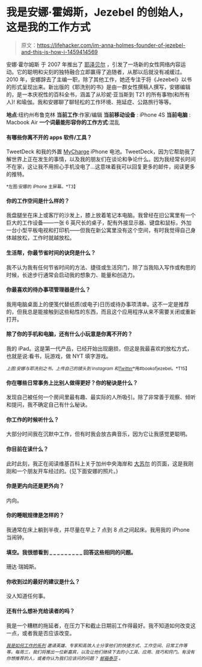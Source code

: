 # 我是安娜·霍姆斯，Jezebel 的创始人，这是我的工作方式

> 原文：<https://lifehacker.com/im-anna-holmes-founder-of-jezebel-and-this-is-how-i-1459414569>

安娜·霍尔姆斯 于 2007 年推出了 [耶泽贝尔](http://jezebel.com/) ，引发了一场新的女性网络内容运动。它的聪明和尖刻的独特融合立即赢得了追随者，从那以后就没有减缓过。2010 年，安娜辞去了主编一职，除了其他工作，她还专注于将《Jezebel》以书的形式呈现出来。新出版的《耶洗别的书》是由一群女性撰稿人撰写，安娜编辑的，是一本庆祝性的百科全书，涵盖了从珍妮·亚当斯到 T21 的所有事物(和所有人)! 和瑜伽。我和安娜聊了聊轻松的工作环境、拖延症、公路旅行等等。



**地点**:纽约州布鲁克林
**当前工作**:作家/编辑
**当前移动设备** : iPhone 4S
**当前电脑** : Macbook Air
**一个词最能形容你的工作方式**:混乱

#### 有哪些你离不开的 apps 软件/工具？

TweetDeck 和我的外置 [MyCharge](http://www.mycharge.com/) iPhone 电池。TweetDeck，因为它帮助我了解世界上正在发生的事情，以及我的朋友们在谈论和争论什么。因为我经常长时间不在家，这让我不用担心手机没电了...这意味着我可以回复更多的邮件，阅读更多的推特。

<small>*左图:安娜的 iPhone 主屏幕。*T3】</small>

#### 你的工作空间是什么样的？

我盘腿坐在床上或客厅的沙发上，膝上放着笔记本电脑。我曾经在旧公寓里有一个巨大的工作设备——一张 6 英尺长的桌子，配有外接显示器、键盘和鼠标，外加一台小型平板电视和打印机——但我在新公寓里没有这个空间，有时我觉得自己身体越放松，工作时就越放松。

#### 生活帮，你最节省时间的诀窍是什么？

我不认为我有任何节省时间的方法、捷径或生活窍门，除了当我陷入写作或构思的时候，长途步行通常会启动我的想象力、能量和创造力。

#### 你最喜欢的待办事项管理器是什么？

我用电脑桌面上的便笺代替纸质(或电子)日历或待办事项清单。这不一定是推荐的，但我总是能接触到这些粘性的东西，而且这个应用程序从来不需要关闭或重新打开。

#### 除了你的手机和电脑，还有什么小玩意是你离不开的？

我的 iPad。这是第一代产品，已经开始出现磨损，但这是我最喜欢的放松方式，也就是说:看书，玩游戏，做 NYT 填字游戏。

<small>*上图:安娜与耶洗别之书。上传自己的镜头到 Instagram 和*</small>[<small>*Twitter*</small>](http://twitter.com/bookofjezebel)<small>*用#bookofjezebel。*T15】</small>

#### 你在哪些日常事务上比别人做得更好？你的秘诀是什么？

发现自己被任何一个房间里最有趣、最实际的人所吸引。除了非常善于观察、倾听和提问，我不确定自己有什么秘诀。

#### 你工作的时候听什么？

大部分时间我在沉默中工作，但有时我会放古典音乐，因为它让我感觉更聪明。

#### 你目前在读什么？

此时此刻，我正在阅读维基百科上关于加州中央海岸和 [大苏尔](http://en.wikipedia.org/wiki/Big_Sur) 的页面，这是我刚刚和一个朋友开车经过的。(见下面安娜的照片。)

#### 你是更内向还是更外向？

内向。

#### 你的睡眠规律是怎样的？

我通常在床上躺到半夜，并尽量在早上 7 点到 8 点之间起床。我用我的 iPhone 当闹钟。

#### 填空。我很想看到 _ _ _ _ _ _ _ _ _ 回答这些相同的问题。

珊达·瑞姆斯。

#### 你收到过的最好的建议是什么？

没人知道任何事。

#### 还有什么想补充给读者的吗？

我是一个糟糕的拖延者，在压力下和截止日期前工作得最好。我不知道如何改变这一点，或者我是否应该改变。

<small></small>*[<small>*我是如何工作的系列*</small>](http://lifehacker.com/how-i-work/) <small>*邀请英雄、专家和高效人士分享他们的快捷方式、工作空间、日常工作等等。每周三，我们将推出一位新嘉宾，以及让他们继续下去的小工具、应用、技巧和窍门。有没有你想推荐的人，或者你认为我们应该问的问题？*</small> [<small>*邮箱泰莎*</small>](https://mail.google.com/mail/?view=cm&fs=1&tf=1&to=tessa@lifehacker.com) <small>*。*</small>*